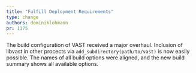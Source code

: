 ```yaml
---
title: "Fulfill Deployment Requirements"
type: change
authors: dominiklohmann
pr: 1175
---
```


The build configuration of VAST received a major overhaul. Inclusion of libvast
in other procects via `add_subdirectory(path/to/vast)` is now easily possible.
The names of all build options were aligned, and the new build summary shows all
available options.
